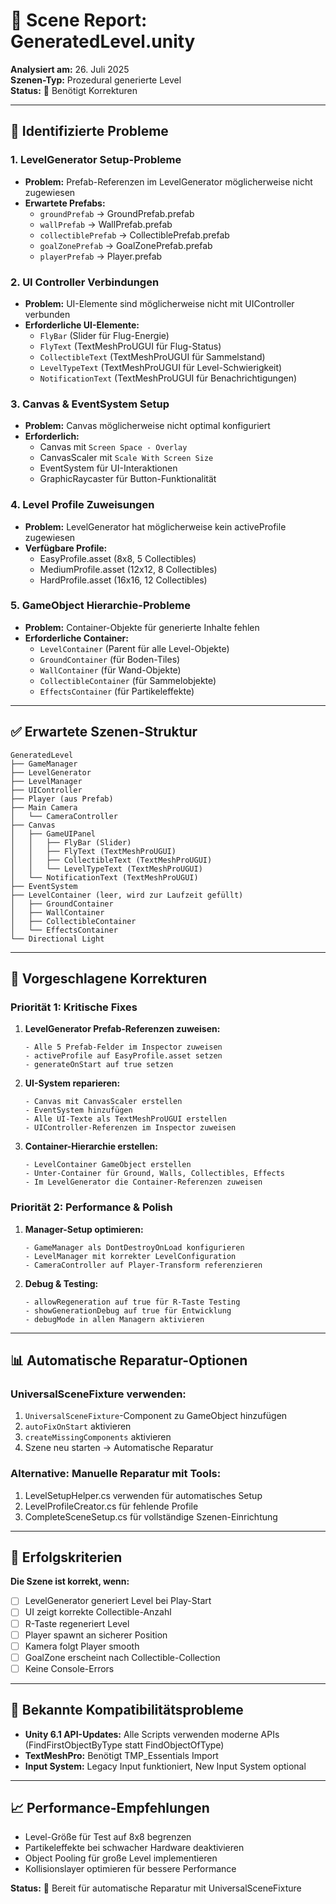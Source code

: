 # 📄 Scene Report: GeneratedLevel.unity

**Analysiert am:** 26. Juli 2025  
**Szenen-Typ:** Prozedural generierte Level  
**Status:** 🔧 Benötigt Korrekturen

---

## 🐞 Identifizierte Probleme

### 1. **LevelGenerator Setup-Probleme**
- **Problem:** Prefab-Referenzen im LevelGenerator möglicherweise nicht zugewiesen
- **Erwartete Prefabs:**
  - `groundPrefab` → GroundPrefab.prefab
  - `wallPrefab` → WallPrefab.prefab
  - `collectiblePrefab` → CollectiblePrefab.prefab
  - `goalZonePrefab` → GoalZonePrefab.prefab
  - `playerPrefab` → Player.prefab

### 2. **UI Controller Verbindungen**
- **Problem:** UI-Elemente sind möglicherweise nicht mit UIController verbunden
- **Erforderliche UI-Elemente:**
  - `FlyBar` (Slider für Flug-Energie)
  - `FlyText` (TextMeshProUGUI für Flug-Status)
  - `CollectibleText` (TextMeshProUGUI für Sammelstand)
  - `LevelTypeText` (TextMeshProUGUI für Level-Schwierigkeit)
  - `NotificationText` (TextMeshProUGUI für Benachrichtigungen)

### 3. **Canvas & EventSystem Setup**
- **Problem:** Canvas möglicherweise nicht optimal konfiguriert
- **Erforderlich:**
  - Canvas mit `Screen Space - Overlay`
  - CanvasScaler mit `Scale With Screen Size`
  - EventSystem für UI-Interaktionen
  - GraphicRaycaster für Button-Funktionalität

### 4. **Level Profile Zuweisungen**
- **Problem:** LevelGenerator hat möglicherweise kein activeProfile zugewiesen
- **Verfügbare Profile:**
  - EasyProfile.asset (8x8, 5 Collectibles)
  - MediumProfile.asset (12x12, 8 Collectibles)
  - HardProfile.asset (16x16, 12 Collectibles)

### 5. **GameObject Hierarchie-Probleme**
- **Problem:** Container-Objekte für generierte Inhalte fehlen
- **Erforderliche Container:**
  - `LevelContainer` (Parent für alle Level-Objekte)
  - `GroundContainer` (für Boden-Tiles)
  - `WallContainer` (für Wand-Objekte)
  - `CollectibleContainer` (für Sammelobjekte)
  - `EffectsContainer` (für Partikeleffekte)

---

## ✅ Erwartete Szenen-Struktur

```
GeneratedLevel
├── GameManager
├── LevelGenerator
├── LevelManager
├── UIController
├── Player (aus Prefab)
├── Main Camera
│   └── CameraController
├── Canvas
│   ├── GameUIPanel
│   │   ├── FlyBar (Slider)
│   │   ├── FlyText (TextMeshProUGUI)
│   │   ├── CollectibleText (TextMeshProUGUI)
│   │   └── LevelTypeText (TextMeshProUGUI)
│   └── NotificationText (TextMeshProUGUI)
├── EventSystem
├── LevelContainer (leer, wird zur Laufzeit gefüllt)
│   ├── GroundContainer
│   ├── WallContainer
│   ├── CollectibleContainer
│   └── EffectsContainer
└── Directional Light
```

---

## 🔧 Vorgeschlagene Korrekturen

### Priorität 1: Kritische Fixes
1. **LevelGenerator Prefab-Referenzen zuweisen:**
   ```
   - Alle 5 Prefab-Felder im Inspector zuweisen
   - activeProfile auf EasyProfile.asset setzen
   - generateOnStart auf true setzen
   ```

2. **UI-System reparieren:**
   ```
   - Canvas mit CanvasScaler erstellen
   - EventSystem hinzufügen
   - Alle UI-Texte als TextMeshProUGUI erstellen
   - UIController-Referenzen im Inspector zuweisen
   ```

3. **Container-Hierarchie erstellen:**
   ```
   - LevelContainer GameObject erstellen
   - Unter-Container für Ground, Walls, Collectibles, Effects
   - Im LevelGenerator die Container-Referenzen zuweisen
   ```

### Priorität 2: Performance & Polish
1. **Manager-Setup optimieren:**
   ```
   - GameManager als DontDestroyOnLoad konfigurieren
   - LevelManager mit korrekter LevelConfiguration
   - CameraController auf Player-Transform referenzieren
   ```

2. **Debug & Testing:**
   ```
   - allowRegeneration auf true für R-Taste Testing
   - showGenerationDebug auf true für Entwicklung
   - debugMode in allen Managern aktivieren
   ```

---

## 📊 Automatische Reparatur-Optionen

### UniversalSceneFixture verwenden:
1. `UniversalSceneFixture`-Component zu GameObject hinzufügen
2. `autoFixOnStart` aktivieren
3. `createMissingComponents` aktivieren
4. Szene neu starten → Automatische Reparatur

### Alternative: Manuelle Reparatur mit Tools:
1. LevelSetupHelper.cs verwenden für automatisches Setup
2. LevelProfileCreator.cs für fehlende Profile
3. CompleteSceneSetup.cs für vollständige Szenen-Einrichtung

---

## 🎯 Erfolgskriterien

**Die Szene ist korrekt, wenn:**
- [ ] LevelGenerator generiert Level bei Play-Start
- [ ] UI zeigt korrekte Collectible-Anzahl
- [ ] R-Taste regeneriert Level
- [ ] Player spawnt an sicherer Position
- [ ] Kamera folgt Player smooth
- [ ] GoalZone erscheint nach Collectible-Collection
- [ ] Keine Console-Errors

---

## 🚨 Bekannte Kompatibilitätsprobleme

- **Unity 6.1 API-Updates:** Alle Scripts verwenden moderne APIs (FindFirstObjectByType statt FindObjectOfType)
- **TextMeshPro:** Benötigt TMP_Essentials Import
- **Input System:** Legacy Input funktioniert, New Input System optional

---

## 📈 Performance-Empfehlungen

- Level-Größe für Test auf 8x8 begrenzen
- Partikeleffekte bei schwacher Hardware deaktivieren
- Object Pooling für große Level implementieren
- Kollisionslayer optimieren für bessere Performance

**Status:** 🔄 Bereit für automatische Reparatur mit UniversalSceneFixture

